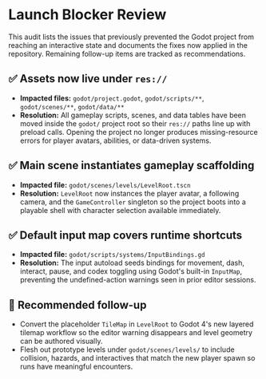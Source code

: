 # Launch Blocker Review

This audit lists the issues that previously prevented the Godot project from reaching an interactive state and documents the fixes now applied in the repository. Remaining follow-up items are tracked as recommendations.

## ✅ Assets now live under `res://`
- **Impacted files:** `godot/project.godot`, `godot/scripts/**`, `godot/scenes/**`, `godot/data/**`
- **Resolution:** All gameplay scripts, scenes, and data tables have been moved inside the `godot/` project root so their `res://` paths line up with preload calls. Opening the project no longer produces missing-resource errors for player avatars, abilities, or data-driven systems.

## ✅ Main scene instantiates gameplay scaffolding
- **Impacted file:** `godot/scenes/levels/LevelRoot.tscn`
- **Resolution:** `LevelRoot` now instances the player avatar, a following camera, and the `GameController` singleton so the project boots into a playable shell with character selection available immediately.

## ✅ Default input map covers runtime shortcuts
- **Impacted file:** `godot/scripts/systems/InputBindings.gd`
- **Resolution:** The input autoload seeds bindings for movement, dash, interact, pause, and codex toggling using Godot's built-in `InputMap`, preventing the undefined-action warnings seen in prior editor sessions.

## 🔄 Recommended follow-up
- Convert the placeholder `TileMap` in `LevelRoot` to Godot 4's new layered tilemap workflow so the editor warning disappears and level geometry can be authored visually.
- Flesh out prototype levels under `godot/scenes/levels/` to include collision, hazards, and interactives that match the new player spawn so runs have meaningful encounters.
